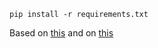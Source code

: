 `pip install -r requirements.txt`

Based on [this](https://github.com/Moesif/moesif-flask-mongo-example) and on [this](https://github.com/closeio/flask-mongorest)
